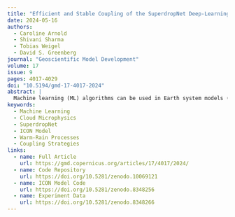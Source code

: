 ```yaml
---
title: "Efficient and Stable Coupling of the SuperdropNet Deep-Learning-Based Cloud Microphysics (v0.1.0) with the ICON Climate and Weather Model (v2.6.5)"
date: 2024-05-16
authors:
  - Caroline Arnold
  - Shivani Sharma
  - Tobias Weigel
  - David S. Greenberg
journal: "Geoscientific Model Development"
volume: 17
issue: 9
pages: 4017-4029
doi: "10.5194/gmd-17-4017-2024"
abstract: |
  Machine learning (ML) algorithms can be used in Earth system models (ESMs) to emulate sub-grid-scale processes. This paper presents the coupling of SuperdropNet, a machine learning model for emulating warm-rain processes in cloud microphysics, with the ICON (Icosahedral Nonhydrostatic) model v2.6.5. SuperdropNet replaces the collision–coalescence process in the two-moment cloud microphysics scheme. The paper discusses three coupling strategies: embedded Python, pipes, and Yet Another Coupler (YAC). Validation in the warm-bubble scenario demonstrates stability and physical consistency of SuperdropNet, with embedded Python providing the best computational performance.
keywords:
  - Machine Learning
  - Cloud Microphysics
  - SuperdropNet
  - ICON Model
  - Warm-Rain Processes
  - Coupling Strategies
links:
  - name: Full Article
    url: https://gmd.copernicus.org/articles/17/4017/2024/
  - name: Code Repository
    url: https://doi.org/10.5281/zenodo.10069121
  - name: ICON Model Code
    url: https://doi.org/10.5281/zenodo.8348256
  - name: Experiment Data
    url: https://doi.org/10.5281/zenodo.8348266
---
```

